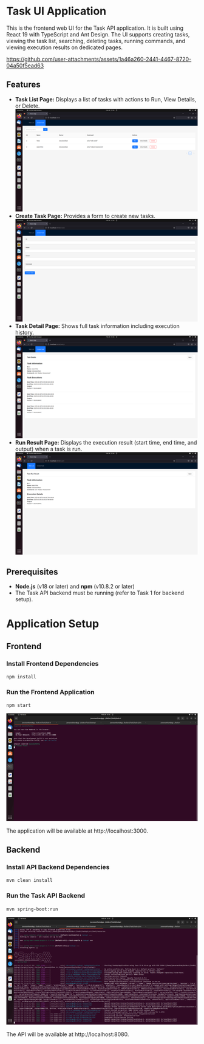 # Task UI Application

This is the frontend web UI for the Task API application. It is built using React 19 with TypeScript and Ant Design. The UI supports creating tasks, viewing the task list, searching, deleting tasks, running commands, and viewing execution results on dedicated pages.

https://github.com/user-attachments/assets/1a46a260-2441-4467-8720-04a50f5ead63

## Features

- **Task List Page:** Displays a list of tasks with actions to Run, View Details, or Delete.
![Frontend Screenshot](screenshots/TaskList.png)
- **Create Task Page:** Provides a form to create new tasks.
![TaskCreate Screenshot](screenshots/TaskCreate.png)
- **Task Detail Page:** Shows full task information including execution history.
![TaskDetail Screenshot](screenshots/TaskDetail.png)
- **Run Result Page:** Displays the execution result (start time, end time, and output) when a task is run.
![TaskRun Screenshot](screenshots/TaskRun.png)
## Prerequisites

- **Node.js** (v18 or later) and **npm** (v10.8.2 or later)
- The Task API backend must be running (refer to Task 1 for backend setup).


# Application Setup

## Frontend

### Install Frontend Dependencies

    npm install

### Run the Frontend Application
    
    npm start
    
![Frontend Screenshot](screenshots/Frontend.png)
    
The application will be available at http://localhost:3000.

## Backend

### Install API Backend Dependencies

    mvn clean install
    
### Run the Task API Backend

    mvn spring-boot:run
    
![Backend Screenshot](screenshots/Backend.png)

The API will be available at http://localhost:8080.

